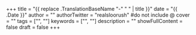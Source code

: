 +++
title = "{{ replace .TranslationBaseName "-" " " | title }}"
date = "{{ .Date }}"
author = ""
authorTwitter = "realsloorush" #do not include @
cover = ""
tags = ["", ""]
keywords = ["", ""]
description = ""
showFullContent = false
draft = false
+++
